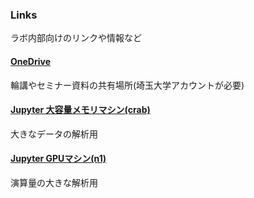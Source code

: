 ### Links

ラボ内部向けのリンクや情報など

#### [OneDrive](https://suitc-my.sharepoint.com/:f:/g/personal/ymatsunaga_mail_saitama-u_ac_jp/Ejkll3xv4iZBmiV49Ns13IIBc9Xoh_aFUODdlF_vIjCq9w?email=h.nakayama.074%40ms.saitama-u.ac.jp&e=lMF9gf)

輪講やセミナー資料の共有場所(埼玉大学アカウントが必要)

#### [Jupyter 大容量メモリマシン(crab)](http://192.168.1.101:8888/)

大きなデータの解析用

#### [Jupyter GPUマシン(n1)](http://192.168.1.101:8889/)

演算量の大きな解析用


